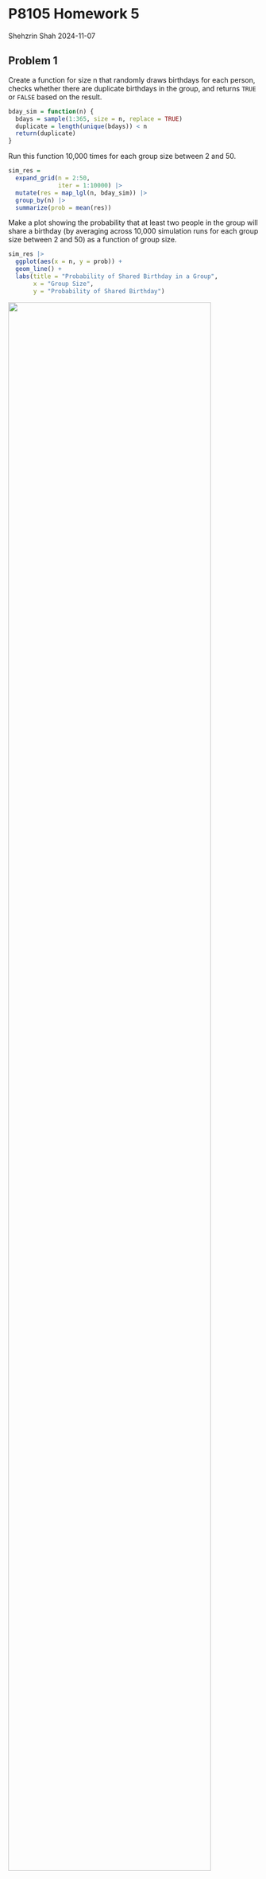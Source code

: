 P8105 Homework 5
================
Shehzrin Shah
2024-11-07

## Problem 1

Create a function for size n that randomly draws birthdays for each
person, checks whether there are duplicate birthdays in the group, and
returns `TRUE` or `FALSE` based on the result.

``` r
bday_sim = function(n) {
  bdays = sample(1:365, size = n, replace = TRUE)
  duplicate = length(unique(bdays)) < n 
  return(duplicate)
}
```

Run this function 10,000 times for each group size between 2 and 50.

``` r
sim_res =
  expand_grid(n = 2:50,
              iter = 1:10000) |>
  mutate(res = map_lgl(n, bday_sim)) |>
  group_by(n) |>
  summarize(prob = mean(res))
```

Make a plot showing the probability that at least two people in the
group will share a birthday (by averaging across 10,000 simulation runs
for each group size between 2 and 50) as a function of group size.

``` r
sim_res |>
  ggplot(aes(x = n, y = prob)) +
  geom_line() +
  labs(title = "Probability of Shared Birthday in a Group",
       x = "Group Size",
       y = "Probability of Shared Birthday")
```

<img src="p8105_hw5_ss6985_files/figure-gfm/unnamed-chunk-4-1.png" width="90%" />

As n (# of people in a room) increases, the probability of a shared
birthday increases. When the group size is about 22 people, the
probability of a shared birthday is about 50%. With a group size of 50,
the probability is nearly 100% which suggests it is almost certain or
extremely likely that at least two people in the group will share a
birthday. I expect that increasing the group size even more would, at
some point, result in a 100% probability of a shared birthday.

## Problem 2

Set design elements/create function.

``` r
sim_power = function(mu, n = 30, sd = 5) {
  sim_data = t.test(rnorm(n, mu, sd)) |>
    broom::tidy() |>
    select(estimate, p.value)
  return(sim_data)
}
```

Generate 5000 datasets from the model, and repeat the above for mu = {1,
2, 3, 4, 5, 6}.

``` r
sim_results = expand_grid(
  mu = c(0:6),
  iter = c(1:5000)
) |>
  mutate(res = map(mu, sim_power))
```

Make a plot showing the proportion of times the null was rejected (power
of the test) and the true value of mu.

``` r
sim_results |>
  unnest(res) |>
  mutate(reject = p.value < 0.05) |>
  select(mu, reject) |>
  group_by(mu) |>
  summarize(prob_reject = mean(reject)) |>
  ggplot(aes(x = mu, y = prob_reject)) +
  geom_point() + 
  labs(x = "True Mu",
       y = "Power (Proportion of Null Rejections)")
```

<img src="p8105_hw5_ss6985_files/figure-gfm/unnamed-chunk-7-1.png" width="90%" />

This plot shows a clear/strong association between effect size and power
(positive and nonlinear association). As true mean increases, power
increases until a power of 1.00 is reached (power approaches 1 as the
true mean increases). The probability of rejection crosses 0.50 at a
true mean of approximately 2.

Make a plot showing the average estimate mu hat and the true value of
mu. Make another plot of the average estimate of mu hat only in samples
for which the null was rejected and the true value of mu.

``` r
all_sim_plot = sim_results |>
  unnest(res) |>
  mutate(reject = p.value < 0.05) |>
  group_by(mu) |>
  summarize(mean = mean(estimate)) |>
  mutate(type = "all")

sim_res_reject = sim_results |>
  unnest(res) |>
  mutate(reject = p.value < 0.05) |>
  group_by(mu, reject) |>
  summarize(mean = mean(estimate)) |>
  filter(reject == TRUE) |>
  mutate(type = "reject") |>
  select(mu, mean, type)
```

    ## `summarise()` has grouped output by 'mu'. You can override using the `.groups`
    ## argument.

``` r
sim_res_total = rbind(all_sim_plot, sim_res_reject)

sim_res_total |>
  ggplot(aes(x = mu, y = mean, col = type)) + 
  geom_point(size = 2, alpha = 0.6) + 
  geom_line() +
  labs(
    x = "True Mu Value",
    y = "Average Estimate Mu Value"
  )
```

<img src="p8105_hw5_ss6985_files/figure-gfm/unnamed-chunk-8-1.png" width="90%" />

The sample average estimated mu (muhat) across tests for which the null
is rejected is approximately equal to the true mu value when the true mu
value is 4 and greater. At true mu values of 3 and less than 3, the
average estimated values are slightly higher for the most part.
Rejecting the null hypothesis requires a sample mean sufficiently far
from 0 (which biases the average estimated mu upwards when the null is
rejected). This means the rejected samples are not representative of all
possible samples. As mu increases, bias lessens, and the average
estimated mu values align more closely with the true mean.

## Problem 3

Import raw data obtained by the Washington Post on homicides in 50 large
U.S. cities.

``` r
homicide_df = 
  read_csv("homicide-data.csv", na = c("NA",".",""))
```

    ## Rows: 52179 Columns: 12
    ## ── Column specification ────────────────────────────────────────────────────────
    ## Delimiter: ","
    ## chr (9): uid, victim_last, victim_first, victim_race, victim_age, victim_sex...
    ## dbl (3): reported_date, lat, lon
    ## 
    ## ℹ Use `spec()` to retrieve the full column specification for this data.
    ## ℹ Specify the column types or set `show_col_types = FALSE` to quiet this message.

The Washington Post has gathered data on homicides across 50 large U.S.
cities over the past years, providing information on more than 52179
observations of homicide cases. This dataset contains 12 variables,
which are `uid`, `reported_date`, `victim_last`, `victim_race`,
`victim_age`, `victim_sex`, `city`, `state`, `lat`, `lon`, and
`disposition`. Each entry is information about a unique homicide
incident, the victim’s demographics, and the case resolution status.

Create a `citystate_df` variable. Summarize within cities to obtain the
total number of homicides and the number of unsolved homicides.

``` r
citystate_df = homicide_df |>
  janitor::clean_names() |>
  mutate(
    city_state = str_c(city, ", ", state), 
    unsolved = disposition %in% c("Closed without arrest", "Open/No arrest")
    ) |>
  group_by(city_state) |>
  summarize(
    total_homicides = n(),
    unsolved_homicides = sum(unsolved, na.rm = TRUE)
  ) 
```

Estimate the proportion of homicides that are unsolved in Baltimore, MD.

``` r
baltimore_df = citystate_df |>
  filter(city_state == "Baltimore, MD") |>
  select (-city_state) |>
  as.matrix()|>
  prop.test() 

baltimore_tidy_result = broom::tidy(baltimore_df) |>
  select(estimate, conf.low, conf.high) |>
  knitr::kable()

baltimore_tidy_result
```

|  estimate |  conf.low | conf.high |
|----------:|----------:|----------:|
| 0.6076956 | 0.5934734 | 0.6217388 |

Extract both the proportion of unsolved homicides and the confidence
interval for each of the cities.

``` r
cities_df = citystate_df |>
  mutate(
    prop_test = map2(unsolved_homicides, total_homicides, ~ prop.test(x = .x, n = .y)),
    tidy_result = map(prop_test, broom::tidy) 
  ) |>
  unnest(tidy_result) |>
  select(city_state, estimate, conf.low, conf.high) 
```

Create a plot that shows the estimates and CIs for each city.

``` r
cities_df = cities_df |> 
  arrange(desc(estimate)) |> 
  mutate(city_state = fct_reorder(city_state, estimate))

ggplot(cities_df, aes(x = city_state, y = estimate)) +
  geom_point() +
  geom_errorbar(aes(ymin = conf.low, ymax = conf.high), width = 0.2) +
  labs(
    title = "Proportion of Unsolved Homicides by City",
    x = "City",
    y = "Proportion of Unsolved Homicides",
    caption = "Confidence intervals are based on a 95% confidence level"
  ) +
  theme(axis.text.x = element_text(angle = 45, hjust = 1, size = 5))
```

<img src="p8105_hw5_ss6985_files/figure-gfm/unnamed-chunk-13-1.png" width="90%" />
